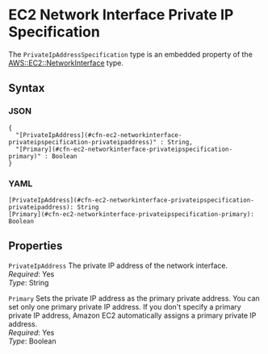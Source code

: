 # EC2 Network Interface Private IP Specification<a name="aws-properties-ec2-network-interface-privateipspec"></a>

The `PrivateIpAddressSpecification` type is an embedded property of the [AWS::EC2::NetworkInterface](aws-resource-ec2-network-interface.md) type\.

## Syntax<a name="w3ab2c21c14d761b5"></a>

### JSON<a name="aws-properties-ec2-network-interface-privateipspec-syntax.json"></a>

```
{
  "[PrivateIpAddress](#cfn-ec2-networkinterface-privateipspecification-privateipaddress)" : String,
  "[Primary](#cfn-ec2-networkinterface-privateipspecification-primary)" : Boolean
}
```

### YAML<a name="aws-properties-ec2-network-interface-privateipspec-syntax.yaml"></a>

```
[PrivateIpAddress](#cfn-ec2-networkinterface-privateipspecification-privateipaddress): String
[Primary](#cfn-ec2-networkinterface-privateipspecification-primary): Boolean
```

## Properties<a name="w3ab2c21c14d761b7"></a>

`PrivateIpAddress`  <a name="cfn-ec2-networkinterface-privateipspecification-privateipaddress"></a>
The private IP address of the network interface\.  
*Required*: Yes  
*Type*: String

`Primary`  <a name="cfn-ec2-networkinterface-privateipspecification-primary"></a>
Sets the private IP address as the primary private address\. You can set only one primary private IP address\. If you don't specify a primary private IP address, Amazon EC2 automatically assigns a primary private IP address\.  
*Required*: Yes  
*Type*: Boolean